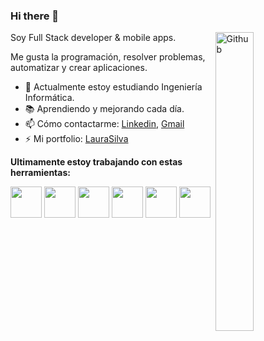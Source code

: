 ### Hi there 👋
<img width="35%" align="right" alt="Github" src="https://user-images.githubusercontent.com/90738480/198813886-80f30816-b3c9-4058-9d35-3a33f8aaf3aa.gif" />

Soy Full Stack developer & mobile apps.

Me gusta la programación, resolver problemas, automatizar y crear aplicaciones.

- 🔭 Actualmente estoy estudiando Ingeniería Informática.
- 📚 Aprendiendo y mejorando cada día.
- 📫 Cómo contactarme: [Linkedin](https://www.linkedin.com/in/lauradsilvah/), [Gmail](mailto:lauradsilvah@gmail.com)
- ⚡ Mi portfolio: [LauraSilva](https://portfolio-laura-silva.vercel.app/)


**Ultimamente estoy trabajando con estas herramientas:** 
<p align="left">
<img src="https://media3.giphy.com/media/kdFc8fubgS31b8DsVu/giphy.webp" width="50">
  <img src="https://media3.giphy.com/media/ln7z2eWriiQAllfVcn/200w.webp" width="50">
  <img src="https://i.giphy.com/media/LMt9638dO8dftAjtco/200.webp" width="50">
  <img src="https://i.giphy.com/media/KzJkzjggfGN5Py6nkT/200.webp" width="50">
  <img src="https://i.giphy.com/media/eNAsjO55tPbgaor7ma/200w.webp" width="50">
  <img src="https://i.giphy.com/media/IdyAQJVN2kVPNUrojM/200.webp" width="50">

</p>

<!--
**LauraSilvaH/LauraSilvaH** is a ✨ _special_ ✨ repository because its `README.md` (this file) appears on your GitHub profile.

Here are some ideas to get you started:

- 🔭 I’m currently working on ...
- 🌱 I’m currently learning ...
- 👯 I’m looking to collaborate on ...
- 🤔 I’m looking for help with ...
- 💬 Ask me about ...
- 📫 How to reach me: ...
- 😄 Pronouns: ...
- ⚡ Fun fact: ...
-->
